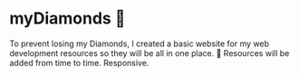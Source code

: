 # myDiamonds 💎

To prevent losing my Diamonds, I created a basic website for my web development resources so they will be all in one place. 💎 
Resources will be added from time to time. Responsive. 

